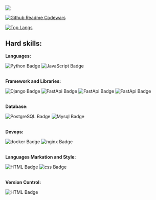 <div id="badges">
  <a href="https://t.me/swcasimiro">
    <img src="https://www.upload.ee/image/17019597/112312321.png">
  </a>
</div>

[![Github Readme Codewars](https://codewars-stats-ignacio-cuadra.vercel.app/?username=1casimiro1)](https://github.com/ignacio-cuadra/github-readme-codewars)


[![Top Langs](https://github-readme-stats.vercel.app/api/top-langs/?username=swcasimiro&layout=compact)](https://github.com/swcasimiro/github-readme-stats)

## Hard skills:

<strong>Languages:</strong>
<div>
  <a>
    <img src="https://img.shields.io/badge/python-black?style=for-the-badge&logo=python&logoColor=white" alt="Python Badge"/>
  </a>
    <a>
    <img src="https://img.shields.io/badge/javascript-black?style=for-the-badge&logo=javascript&logoColor=white" alt="JavaScript Badge"/>
  </a>
</div>

<br>

<strong>Framework and Libraries:</strong>
<br>
<div>
<a>
    <img src="https://img.shields.io/badge/django-black?style=for-the-badge&logo=django&logoColor=white" alt="Django Badge"/>
  </a>
    <a>
    <img src="https://img.shields.io/badge/fastapi-black?style=for-the-badge&logo=fastapi&logoColor=white" alt="FastApi Badge"/>
  </a>

<a>
    <img src="https://img.shields.io/badge/DRF-black?style=for-the-badge&logo=djangorestframework&logoColor=white" alt="FastApi Badge"/>
  </a>

  <a>
    <img src="https://img.shields.io/badge/aiogram-black?style=for-the-badge&logo=aiogram&logoColor=white" alt="FastApi Badge"/>
  </a>

</div>

<br>

<strong>Database:</strong>
<br>
<div>
<a>
  <img src="https://img.shields.io/badge/postgresql-black?style=for-the-badge&logo=postgresql&logoColor=white" alt="PostgreSQL Badge"/>
</a>
<a>
  <img src="https://img.shields.io/badge/mysql-black?style=for-the-badge&logo=mysql&logoColor=white" alt="Mysql Badge"/>
</a> 
</div>

<br>

<strong>Devops:</strong>
<br>
<div>  
  <a>
    <img src="https://img.shields.io/badge/docker-black?style=for-the-badge&logo=docker&logoColor=white" alt="docker Badge"/>
  </a>
  <a>
    <img src="https://img.shields.io/badge/nginx-black?style=for-the-badge&logo=nginx&logoColor=white" alt="nginx Badge"/>
  </a>
</div> 

<br>

<strong>Languages Markation and Style:</strong>
<br>
<div>
<a>
    <img src="https://img.shields.io/badge/HTML-black?style=for-the-badge&logo=HTML&logoColor=white" alt="HTML Badge"/>
  </a>
      <a>
    <img src="https://img.shields.io/badge/css-black?style=for-the-badge&logo=CSS&logoColor=white" alt="css Badge"/>
  </a>
</div>

<br>

<strong>Version Control:</strong>
<br>
<div>
<a>
    <img src="https://img.shields.io/badge/git-black?style=for-the-badge&logo=git&logoColor=white" alt="HTML Badge"/>
  </a>
</div>

<!--
**swcasimiro/swcasimiro** is a ✨ _special_ ✨ repository because its `README.md` (this file) appears on your GitHub profile.

Here are some ideas to get you started:

- 🔭 I’m currently working on ...
- 🌱 I’m currently learning ...
- 👯 I’m looking to collaborate on ...
- 🤔 I’m looking for help with ...
- 💬 Ask me about ...
- 📫 How to reach me: ...
- 😄 Pronouns: ...
- ⚡ Fun fact: ...
-->
